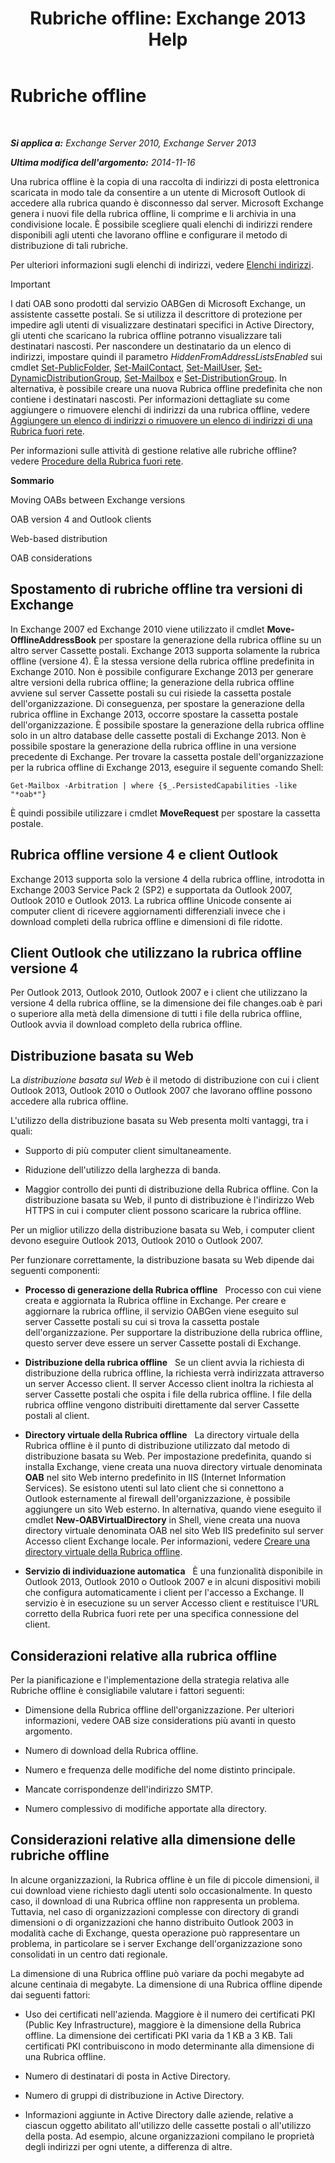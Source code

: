 ﻿---
title: 'Rubriche offline: Exchange 2013 Help'
TOCTitle: Rubriche offline
ms:assetid: a6bcb072-4ab9-400e-a5d0-c05264629097
ms:mtpsurl: https://technet.microsoft.com/it-it/library/Bb232155(v=EXCHG.150)
ms:contentKeyID: 50481363
ms.date: 05/22/2018
mtps_version: v=EXCHG.150
ms.translationtype: MT
---

# Rubriche offline

 

_**Si applica a:** Exchange Server 2010, Exchange Server 2013_

_**Ultima modifica dell'argomento:** 2014-11-16_

Una rubrica offline è la copia di una raccolta di indirizzi di posta elettronica scaricata in modo tale da consentire a un utente di Microsoft Outlook di accedere alla rubrica quando è disconnesso dal server. Microsoft Exchange genera i nuovi file della rubrica offline, li comprime e li archivia in una condivisione locale. È possibile scegliere quali elenchi di indirizzi rendere disponibili agli utenti che lavorano offline e configurare il metodo di distribuzione di tali rubriche.

Per ulteriori informazioni sugli elenchi di indirizzi, vedere [Elenchi indirizzi](address-lists-exchange-2013-help.md).


> [!IMPORTANT]
> I dati OAB sono prodotti dal servizio OABGen di Microsoft Exchange, un assistente cassette postali. Se si utilizza il descrittore di protezione per impedire agli utenti di visualizzare destinatari specifici in Active Directory, gli utenti che scaricano la rubrica offline potranno visualizzare tali destinatari nascosti. Per nascondere un destinatario da un elenco di indirizzi, impostare quindi il parametro <EM>HiddenFromAddressListsEnabled</EM> sui cmdlet <A href="https://technet.microsoft.com/it-it/library/aa998596(v=exchg.150)">Set-PublicFolder</A>, <A href="https://technet.microsoft.com/it-it/library/aa995950(v=exchg.150)">Set-MailContact</A>, <A href="https://technet.microsoft.com/it-it/library/aa995971(v=exchg.150)">Set-MailUser</A>, <A href="https://technet.microsoft.com/it-it/library/bb123796(v=exchg.150)">Set-DynamicDistributionGroup</A>, <A href="https://technet.microsoft.com/it-it/library/bb123981(v=exchg.150)">Set-Mailbox</A> e <A href="https://technet.microsoft.com/it-it/library/bb124955(v=exchg.150)">Set-DistributionGroup</A>. In alternativa, è possibile creare una nuova Rubrica offline predefinita che non contiene i destinatari nascosti. Per informazioni dettagliate su come aggiungere o rimuovere elenchi di indirizzi da una rubrica offline, vedere <A href="add-an-address-list-to-or-remove-an-address-list-from-an-offline-address-book-exchange-2013-help.md">Aggiungere un elenco di indirizzi o rimuovere un elenco di indirizzi di una Rubrica fuori rete</A>.



Per informazioni sulle attività di gestione relative alle rubriche offline? vedere [Procedure della Rubrica fuori rete](offline-address-book-procedures-exchange-2013-help.md).

**Sommario**

Moving OABs between Exchange versions

OAB version 4 and Outlook clients

Web-based distribution

OAB considerations

## Spostamento di rubriche offline tra versioni di Exchange

In Exchange 2007 ed Exchange 2010 viene utilizzato il cmdlet **Move-OfflineAddressBook** per spostare la generazione della rubrica offline su un altro server Cassette postali. Exchange 2013 supporta solamente la rubrica offline (versione 4). È la stessa versione della rubrica offline predefinita in Exchange 2010. Non è possibile configurare Exchange 2013 per generare altre versioni della rubrica offline; la generazione della rubrica offline avviene sul server Cassette postali su cui risiede la cassetta postale dell'organizzazione. Di conseguenza, per spostare la generazione della rubrica offline in Exchange 2013, occorre spostare la cassetta postale dell'organizzazione. È possibile spostare la generazione della rubrica offline solo in un altro database delle cassette postali di Exchange 2013. Non è possibile spostare la generazione della rubrica offline in una versione precedente di Exchange. Per trovare la cassetta postale dell'organizzazione per la rubrica offline di Exchange 2013, eseguire il seguente comando Shell:

    Get-Mailbox -Arbitration | where {$_.PersistedCapabilities -like "*oab*"}

È quindi possibile utilizzare i cmdlet **MoveRequest** per spostare la cassetta postale.

## Rubrica offline versione 4 e client Outlook

Exchange 2013 supporta solo la versione 4 della rubrica offline, introdotta in Exchange 2003 Service Pack 2 (SP2) e supportata da Outlook 2007, Outlook 2010 e Outlook 2013. La rubrica offline Unicode consente ai computer client di ricevere aggiornamenti differenziali invece che i download completi della rubrica offline e dimensioni di file ridotte.

## Client Outlook che utilizzano la rubrica offline versione 4

Per Outlook 2013, Outlook 2010, Outlook 2007 e i client che utilizzano la versione 4 della rubrica offline, se la dimensione dei file changes.oab è pari o superiore alla metà della dimensione di tutti i file della rubrica offline, Outlook avvia il download completo della rubrica offline.

## Distribuzione basata su Web

La *distribuzione basata sul Web* è il metodo di distribuzione con cui i client Outlook 2013, Outlook 2010 o Outlook 2007 che lavorano offline possono accedere alla rubrica offline.

L'utilizzo della distribuzione basata su Web presenta molti vantaggi, tra i quali:

  - Supporto di più computer client simultaneamente.

  - Riduzione dell'utilizzo della larghezza di banda.

  - Maggior controllo dei punti di distribuzione della Rubrica offline. Con la distribuzione basata su Web, il punto di distribuzione è l'indirizzo Web HTTPS in cui i computer client possono scaricare la rubrica offline.

Per un miglior utilizzo della distribuzione basata su Web, i computer client devono eseguire Outlook 2013, Outlook 2010 o Outlook 2007.

Per funzionare correttamente, la distribuzione basata su Web dipende dai seguenti componenti:

  - **Processo di generazione della Rubrica offline**   Processo con cui viene creata e aggiornata la Rubrica offline in Exchange. Per creare e aggiornare la rubrica offline, il servizio OABGen viene eseguito sul server Cassette postali su cui si trova la cassetta postale dell'organizzazione. Per supportare la distribuzione della rubrica offline, questo server deve essere un server Cassette postali di Exchange.

  - **Distribuzione della rubrica offline**   Se un client avvia la richiesta di distribuzione della rubrica offline, la richiesta verrà indirizzata attraverso un server Accesso client. Il server Accesso client inoltra la richiesta al server Cassette postali che ospita i file della rubrica offline. I file della rubrica offline vengono distribuiti direttamente dal server Cassette postali al client.

  - **Directory virtuale della Rubrica offline**   La directory virtuale della Rubrica offline è il punto di distribuzione utilizzato dal metodo di distribuzione basata su Web. Per impostazione predefinita, quando si installa Exchange, viene creata una nuova directory virtuale denominata **OAB** nel sito Web interno predefinito in IIS (Internet Information Services). Se esistono utenti sul lato client che si connettono a Outlook esternamente al firewall dell'organizzazione, è possibile aggiungere un sito Web esterno. In alternativa, quando viene eseguito il cmdlet **New-OABVirtualDirectory** in Shell, viene creata una nuova directory virtuale denominata OAB nel sito Web IIS predefinito sul server Accesso client Exchange locale. Per informazioni, vedere [Creare una directory virtuale della Rubrica offline](create-an-offline-address-book-virtual-directory-exchange-2013-help.md).

  - **Servizio di individuazione automatica**   È una funzionalità disponibile in Outlook 2013, Outlook 2010 o Outlook 2007 e in alcuni dispositivi mobili che configura automaticamente i client per l'accesso a Exchange. Il servizio è in esecuzione su un server Accesso client e restituisce l'URL corretto della Rubrica fuori rete per una specifica connessione del client.

## Considerazioni relative alla rubrica offline

Per la pianificazione e l'implementazione della strategia relativa alle Rubriche offline è consigliabile valutare i fattori seguenti:

  - Dimensione della Rubrica offline dell'organizzazione. Per ulteriori informazioni, vedere OAB size considerations più avanti in questo argomento.

  - Numero di download della Rubrica offline.

  - Numero e frequenza delle modifiche del nome distinto principale.

  - Mancate corrispondenze dell'indirizzo SMTP.

  - Numero complessivo di modifiche apportate alla directory.

## Considerazioni relative alla dimensione delle rubriche offline

In alcune organizzazioni, la Rubrica offline è un file di piccole dimensioni, il cui download viene richiesto dagli utenti solo occasionalmente. In questo caso, il download di una Rubrica offline non rappresenta un problema. Tuttavia, nel caso di organizzazioni complesse con directory di grandi dimensioni o di organizzazioni che hanno distribuito Outlook 2003 in modalità cache di Exchange, questa operazione può rappresentare un problema, in particolare se i server Exchange dell'organizzazione sono consolidati in un centro dati regionale.

La dimensione di una Rubrica offline può variare da pochi megabyte ad alcune centinaia di megabyte. La dimensione di una Rubrica offline dipende dai seguenti fattori:

  - Uso dei certificati nell'azienda. Maggiore è il numero dei certificati PKI (Public Key Infrastructure), maggiore è la dimensione della Rubrica offline. La dimensione dei certificati PKI varia da 1 KB a 3 KB. Tali certificati PKI contribuiscono in modo determinante alla dimensione di una Rubrica offline.

  - Numero di destinatari di posta in Active Directory.

  - Numero di gruppi di distribuzione in Active Directory.

  - Informazioni aggiunte in Active Directory dalle aziende, relative a ciascun oggetto abilitato all'utilizzo delle cassette postali o all'utilizzo della posta. Ad esempio, alcune organizzazioni compilano le proprietà degli indirizzi per ogni utente, a differenza di altre.

